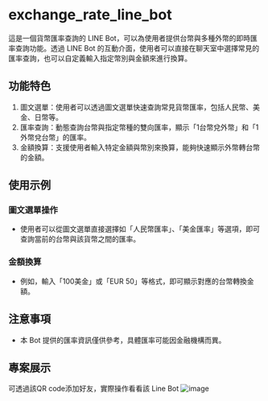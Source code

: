 # exchange_rate_line_bot
這是一個貨幣匯率查詢的 LINE Bot，可以為使用者提供台幣與多種外幣的即時匯率查詢功能。透過 LINE Bot 的互動介面，使用者可以直接在聊天室中選擇常見的匯率查詢，也可以自定義輸入指定幣別與金額來進行換算。

## 功能特色
1. 圖文選單：使用者可以透過圖文選單快速查詢常見貨幣匯率，包括人民幣、美金、日幣等。
2. 匯率查詢：動態查詢台幣與指定幣種的雙向匯率，顯示「1台幣兌外幣」和「1外幣兌台幣」的匯率。
3. 金額換算：支援使用者輸入特定金額與幣別來換算，能夠快速顯示外幣轉台幣的金額。

## 使用示例
### 圖文選單操作

- 使用者可以從圖文選單直接選擇如「人民幣匯率」、「美金匯率」等選項，即可查詢當前的台幣與該貨幣之間的匯率。

### 金額換算

- 例如，輸入「100美金」或「EUR 50」等格式，即可顯示對應的台幣轉換金額。

## 注意事項

- 本 Bot 提供的匯率資訊僅供參考，具體匯率可能因金融機構而異。

## 專案展示
可透過該QR code添加好友，實際操作看看該 Line Bot
![image](https://github.com/user-attachments/assets/d1a1a661-2413-474b-bed7-478e2f43d0cd)
